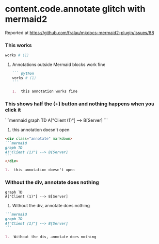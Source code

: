# content.code.annotate glitch with mermaid2

Reported at <https://github.com/fralau/mkdocs-mermaid2-plugin/issues/88>

### This works

``` python
works # (1)
```

1.  Annotations outside Mermaid blocks work fine
    ````markdown
    ``` python
    works # (1)
    ```

    1.  this annotation works fine
    ````

### This shows half the (+) button and nothing happens when you click it

<div class="annotate" markdown>
```mermaid
graph TD
A["Client (1)"] --> B[Server]
```
</div>

1.  this annotation doesn't open

````markdown
<div class="annotate" markdown>
```mermaid
graph TD
A["Client (1)"] --> B[Server]
```
</div>

1.  this annotation doesn't open
````

### Without the div, annotate does nothing

```mermaid
graph TD
A["Client (1)"] --> B[Server]
```

1.  Without the div, annotate does nothing

````markdown
```mermaid
graph TD
A["Client (1)"] --> B[Server]
```

1.  Without the div, annotate does nothing
````
